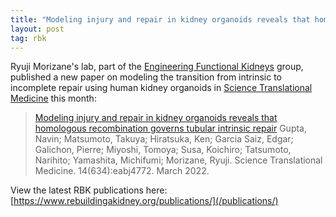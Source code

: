 ```yaml
---
title: "Modeling injury and repair in kidney organoids reveals that homologous recombination governs tubular intrinsic repair"
layout: post
tag: rbk
---
```


Ryuji Morizane's lab, part of the [Engineering Functional Kidneys](/rebuildingakidney/projects/engineering-functional-kidneys/) group, published a new paper on modeling the transition from intrinsic to incomplete repair using human kidney organoids in [Science Translational Medicine](https://www.doi.org/10.1126/scitranslmed.abj4772) this month:

> [Modeling injury and repair in kidney organoids reveals that homologous recombination governs tubular intrinsic repair](https://www.doi.org/10.1126/scitranslmed.abj4772)
Gupta, Navin; Matsumoto, Takuya; Hiratsuka, Ken; Garcia Saiz, Edgar; Galichon, Pierre; Miyoshi, Tomoya; Susa, Koichiro; Tatsumoto, Narihito; Yamashita, Michifumi; Morizane, Ryuji. Science Translational Medicine. 14(634):eabj4772. March 2022.

View the latest RBK publications here: [https://www.rebuildingakidney.org/publications/](/publications/)
